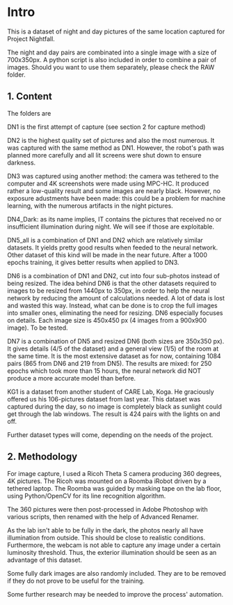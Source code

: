 # Intro

This is a dataset of night and day pictures of the same location captured for Project Nightfall.

The night and day pairs are combinated into a single image with a size of 700x350px. A python script is also included in order to combine a pair of images. Should you want to use them separately, please check the RAW folder.

## 1. Content

The folders are 

DN1 is the first attempt of capture (see section 2 for capture method)

DN2 is the highest quality set of pictures and also the most numerous. It was captured with the same method as DN1.
However, the robot's path was planned more carefully and all lit screens were shut down to ensure darkness.

DN3 was captured using another method: the camera was tethered to the computer and 4K screenshots were made using MPC-HC.
It produced rather a low-quality result  and some images are nearly black.
However, no exposure adustments have been made: this could be a problem for machine learning, with the numerous artifacts in the night pictures.

DN4_Dark: as its name implies, IT contains the pictures that received no or insufficient illumination during night. We will see if those are exploitable.

DN5_all is a combination of DN1 and DN2 which are relatively similar datasets. It yields pretty good results when feeded to the neural network. Other dataset of this kind will be made in the near future. After a 1000 epochs training, it gives better results when applied to DN3. 

DN6 is a combination of DN1 and DN2, cut into four sub-photos instead of being resized. The idea behind DN6 is that the other datasets required to images to be resized from 1440px to 350px, in order to help the neural network by reducing the amount of calculations needed. A lot of data is lost and wasted this way. Instead, what can be done is to crop the full images into smaller ones, eliminating the need for resizing. 
DN6 especially focuses on details. Each image size is 450x450 px (4 images from a 900x900 image). To be tested. 

DN7 is a combination of DN5 and resized DN6 (both sizes are 350x350 px). It gives details (4/5 of the dataset) and a general view (1/5) of the room at the same time. It is the most extensive dataset as for now, containing 1084 pairs (865 from DN6 and 219 from DN5). The results are mixed: for 250 epochs which took more than 15 hours, the neural network did NOT produce a more accurate model than before.

KG1 is a dataset from another student of CARE Lab, Koga. He graciously offered us his 106-pictures dataset from last year. This dataset was captured during the day, so no image is completely black as sunlight could get through the lab windows. The result is 424 pairs with the lights on and off.

Further dataset types will come, depending on the needs of the project.


## 2. Methodology

For image capture, I used a Ricoh Theta S camera producing 360 degrees, 4K pictures. The Ricoh was mounted on a Roomba iRobot driven by a tethered laptop. The Roomba was guided by masking tape on the lab floor, using Python/OpenCV for its line recognition algorithm.

The 360 pictures were then post-processed in Adobe Photoshop with various scripts, then renamed with the help of Advanced Renamer.

As the lab isn't able to be fully in the dark, the photos nearly all have illumination from outside. This should be close to realistic conditions. Furthermore, the webcam is not able to capture any image under a certain luminosity threshold. Thus, the exterior illumination should be seen as an advantage of this dataset. 

Some fully dark images are also randomly included. They are to be removed if they do not prove to be useful for the training. 

Some further research may be needed to improve the process' automation.
